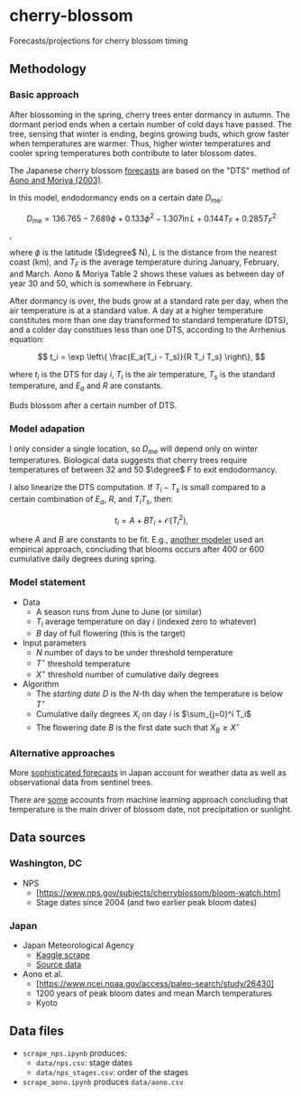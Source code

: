 # cherry-blossom
Forecasts/projections for cherry blossom timing

## Methodology

### Basic approach

After blossoming in the spring, cherry trees enter dormancy in autumn. The dormant period ends when a certain number of cold days have passed. The tree, sensing that winter is ending, begins growing buds, which grow faster when temperatures are warmer. Thus, higher winter temperatures and cooler spring temperatures both contribute to later blossom dates.

The Japanese cherry blossom [forecasts](https://sakura.weathermap.jp/en.php) are based on the "DTS" method of [Aono and Moriya (2003)](https://www.jstage.jst.go.jp/article/agrmet/59/2/59_2_165/_pdf/-char/ja).

In this model, endodormancy ends on a certain date $D_\mathrm{me}$:

$$
D_\mathrm{me} = 136.765 - 7.689 \phi + 0.133 \phi^2 - 1.307 \ln L + 0.144 T_F + 0.285 T_F^2
$$,

where $\phi$ is the latitude ($\degree$ N), $L$ is the distance from the nearest coast (km), and $T_F$ is the average temperature during January, February, and March. Aono & Moriya Table 2 shows these values as between day of year 30 and 50, which is somewhere in February.

After dormancy is over, the buds grow at a standard rate per day, when the air temperature is at a standard value. A day at a higher temperature constitutes more than one day transformed to standard temperature (DTS), and a colder day constitues less than one DTS, according to the Arrhenius equation:

$$
t_i = \exp \left\{ \frac{E_a(T_i - T_s)}{R T_i T_s} \right\},
$$

where $t_i$ is the DTS for day $i$, $T_i$ is the air temperature, $T_s$ is the standard temperature, and $E_a$ and $R$ are constants.

Buds blossom after a certain number of DTS.

### Model adapation

I only consider a single location, so $D_\mathrm{me}$ will depend only on winter temperatures. Biological data suggests that cherry trees require temperatures of between 32 and 50 $\degree$ F to exit endodormancy.

I also linearize the DTS computation. If $T_i - T_s$ is small compared to a certain combination of $E_a$, $R$, and $T_i T_s$, then:

$$
t_i = A + B T_i + \mathcal{O}(T_i^2),
$$

where $A$ and $B$ are constants to be fit. E.g., [another modeler](https://yuriko-schumacher.github.io/statistical-analysis-of-cherry-blossom-first-bloom-date/) used an empirical approach, concluding that blooms occurs after 400 or 600 cumulative daily degrees during spring.

### Model statement

- Data
  - A season runs from June to June (or similar)
  - $T_i$ average temperature on day $i$ (indexed zero to whatever)
  - $B$ day of full flowering (this is the target)
- Input parameters
  - $N$ number of days to be under threshold temperature
  - $T^\star$ threshold temperature
  - $X^\star$ threshold number of cumulative daily degrees
- Algorithm
  - The *starting date* $D$ is the $N$-th day when the temperature is below $T^\star$
  - Cumulative daily degrees $X_i$ on day $i$ is $\sum_{j=0}^i T_i$
  - The flowering date $B$ is the first date such that $X_B \ge X^\star$

### Alternative approaches

More [sophisticated forecasts](https://www.scmp.com/lifestyle/travel-leisure/article/3215108/why-making-japans-cherry-blossom-forecasts-such-pressurised-job-trouble-those-get-it-wrong) in Japan account for weather data as well as observational data from sentinel trees.

There are [some](https://rapidminer.com/blog/ksk-analytics-solution/) accounts from machine learning approach concluding that temperature is the main driver of blossom date, not precipitation or sunlight.

## Data sources

### Washington, DC

- NPS
  - [https://www.nps.gov/subjects/cherryblossom/bloom-watch.htm]
  - Stage dates since 2004 (and two earlier peak bloom dates)

### Japan

- Japan Meteorological Agency
  - [Kaggle scrape](https://www.kaggle.com/datasets/ryanglasnapp/japanese-cherry-blossom-data)
  - [Source data](https://www.data.jma.go.jp/sakura/data/index.html)
- Aono et al.
  - [https://www.ncei.noaa.gov/access/paleo-search/study/26430]
  - 1200 years of peak bloom dates and mean March temperatures
  - Kyoto

## Data files

- `scrape_nps.ipynb` produces:
  - `data/nps.csv`: stage dates
  - `data/nps_stages.csv`: order of the stages
- `scrape_aono.ipynb` produces `data/aono.csv`
